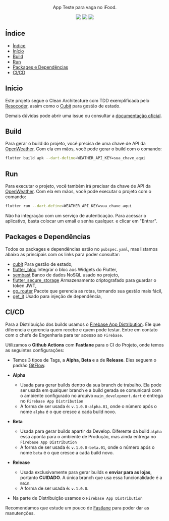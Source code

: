 <p align="center">
   App Teste para vaga no iFood.
   <br>
    <p align="center">
      <img src="https://img.shields.io/badge/flutter-3.22.1-blue" />
      <img src="https://img.shields.io/badge/dart-%3E=3.4.1%20%3C4.0.0-blue" />
      <img src="https://img.shields.io/endpoint.svg?url=https%3A%2F%2Factions-badge.atrox.dev%2Fatrox%2Fsync-dotenv%2Fbadge" />
    </p>

## Índice

- [Índice](#índice)
- [Início](#início)
- [Build](#build)
- [Run](#Run)
- [Packages e Dependências](#packages-e-dependências)
- [CI/CD](#cicd)

## Início
Este projeto segue o Clean Architecture com TDD exemplificada pelo [Resocoder](https://resocoder.com/flutter-clean-architecture-tdd/), assim como o [Cubit](https://bloclibrary.dev/) para gestão de estado.

Demais dúvidas pode abrir uma issue ou consultar a [documentação oficial](https://flutter.io/docs/get-started/install).

## Build
Para gerar o build do projeto, você precisa de uma chave de API da [OpenWeather](https://openweathermap.org/). 
Com ela em mãos, você pode gerar o build com o comando:
```bash
flutter build apk --dart-define=WEATHER_API_KEY=sua_chave_aqui
```

## Run
Para executar o projeto, você também irá precisar da chave de API da [OpenWeather](https://openweathermap.org/).
Com ela em mãos, você pode executar o projeto com o comando:

```bash
flutter run --dart-define=WEATHER_API_KEY=sua_chave_aqui
```
Não há integração com um serviço de autenticação. Para acessar o aplicativo, basta colocar um email e senha qualquer.
e clicar em "Entrar".

## Packages e Dependências

Todos os packages e dependências estão no `pubspec.yaml`, mas listamos abaixo as principais com os links para poder consultar:

* [cubit](https://pub.dev/packages/bloc) Para gestão de estado,
* [flutter_bloc](https://pub.dev/packages/flutter_bloc) Integrar o bloc aos Widgets do Flutter,
* [sembast](https://pub.dev/packages/sembast) Banco de dados NoSQL usado no projeto,
* [flutter_secure_storage](https://pub.dev/packages/flutter_secure_storage) Armazenamento criptografado para guardar o token JWT,
* [go_router](https://pub.dev/packages/go_router) Pacote que gerencia as rotas, tornando sua gestão mais fácil,
* [get_it](https://pub.dev/packages/get_it) Usado para injeção de dependência,

## CI/CD

Para a Distribuição dos builds usamos o [Firebase App Distribution](https://firebase.google.com/docs/app-distribution). Ele que diferencia e gerencia quem recebe e quem pode testar. Entre em contato com o chefe de Engenharia para ter acesso ao `Firebase`.

Utilizamos o **Github Actions** com **Fastlane** para o CI do Projeto, onde temos as seguintes configurações:

* Temos 3 tipos de Tags, a **Alpha**, **Beta** e a de **Release**. Eles seguem o padrão [GitFlow](https://danielkummer.github.io/git-flow-cheatsheet/).

* **Alpha**
   - Usada para gerar builds dentro da sua branch de trabalho. Ela pode ser usada em qualquer branch e a build gerada se comunicará com o ambiente configurado no arquivo `main_development.dart` e entrega no `Firebase App Distribution`
   - A forma de ser usada é: `v.1.0.0-alpha.01`, onde o número após o nome `alpha` é o que cresce a cada build novo.
* **Beta**
   - Usada para gerar builds apartir da Develop. Diferente da build `alpha` essa aponta para o ambiente de Produção, mas ainda entrega no `Firebase App Distribution`
   - A forma de ser usada é: `v.1.0.0-beta.01`, onde o número após o nome `beta` é o que cresce a cada build novo.
* **Release**
   - Usada exclusivamente para gerar builds e **enviar para as lojas**, portanto **CUIDADO**. A única branch que usa essa funcionalidade é a `main`.
   - A forma de ser usada é: `v.1.0.0`.

* Na parte de Distribuição usamos o `Firebase App Distribution`


Recomendamos que estude um pouco de [Fastlane](https://flutter.dev/docs/deployment/cd) para poder dar as manutenções.

